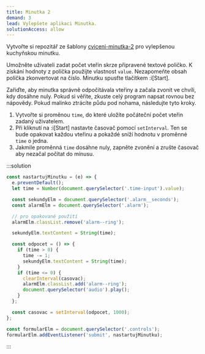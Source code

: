 ```yaml
---
title: Minutka 2
demand: 3
lead: Vylepšete aplikaci Minutka.
solutionAccess: allow
---
```


Vytvořte si repozitář ze šablony [cviceni-minutka-2](https://github.com/Czechitas-podklady-WEB/cviceni-minutka-2) pro vylepšenou kuchyňskou minutku.

Umožněte uživateli zadat počet vteřin skrze připravené textové poličko. K získání hodnoty z políčka použijte vlastnost `value`. Nezapomeňte obsah políčka zkonvertovat na číslo. Minutku spusťte tlačítkem :i[Start].

Zařiďte, aby minutka správně odpočítávala vteřiny a začala zvonit ve chvíli, kdy dosáhne nuly. Pokud si věříte, zkuste celý program napsat rovnou bez nápovědy. Pokud malinko ztrácíte půdu pod nohama, následujte tyto kroky.

1. Vytvořte si proměnou `time`, do které uložíte počáteční počet vteřin zadaný uživatelem.
1. Při kliknutí na :i[Start] nastavte časovač pomocí `setInterval`. Ten se bude opakovat každou vteřinu a pokaždé sníží hodnotu v proměnné `time` o jedna.
1. Jakmile proměnná `time` dosáhne nuly, zapněte zvonění a zrušte časovač aby nezačal počítat do mínusu.

:::solution

```js
const nastartujMinutku = (e) => {
  e.preventDefault();
  let time = Number(document.querySelector('.time-input').value);

  const sekundyElm = document.querySelector('.alarm__seconds');
  const alarmElm = document.querySelector('.alarm');

  // pro opakované použití
  alarmElm.classList.remove('alarm--ring');

  sekundyElm.textContent = String(time);

  const odpocet = () => {
    if (time > 0) {
      time -= 1;
      sekundyElm.textContent = String(time);
    }
    if (time <= 0) {
      clearInterval(casovac);
      alarmElm.classList.add('alarm--ring');
      document.querySelector('audio').play();
    }
  };

  const casovac = setInterval(odpocet, 1000);
};

const formularElm = document.querySelector('.controls');
formularElm.addEventListener('submit', nastartujMinutku);
```

:::
